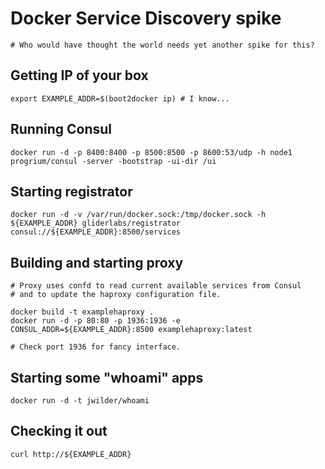# Docker Service Discovery spike

    # Who would have thought the world needs yet another spike for this?

## Getting IP of your box

    export EXAMPLE_ADDR=$(boot2docker ip) # I know...

## Running Consul

    docker run -d -p 8400:8400 -p 8500:8500 -p 8600:53/udp -h node1 progrium/consul -server -bootstrap -ui-dir /ui

## Starting registrator

    docker run -d -v /var/run/docker.sock:/tmp/docker.sock -h ${EXAMPLE_ADDR} gliderlabs/registrator consul://${EXAMPLE_ADDR}:8500/services

## Building and starting proxy

    # Proxy uses confd to read current available services from Consul
    # and to update the haproxy configuration file.

    docker build -t examplehaproxy .
    docker run -d -p 80:80 -p 1936:1936 -e CONSUL_ADDR=${EXAMPLE_ADDR}:8500 examplehaproxy:latest

    # Check port 1936 for fancy interface.

## Starting some "whoami" apps

    docker run -d -t jwilder/whoami

## Checking it out

    curl http://${EXAMPLE_ADDR}
